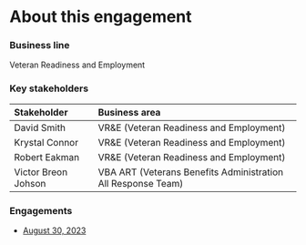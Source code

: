 # About this engagement

### Business line

Veteran Readiness and Employment

### Key stakeholders

|Stakeholder|Business area|
|:--|:--|
|David Smith|VR&E (Veteran Readiness and Employment)|
|Krystal Connor|VR&E (Veteran Readiness and Employment)|
|Robert Eakman|VR&E (Veteran Readiness and Employment)|
|Victor Breon Johson|VBA ART (Veterans Benefits Administration All Response Team)|

### Engagements

- [August 30, 2023]()
